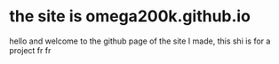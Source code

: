 # the site is omega200k.github.io

hello and welcome to the github page of the site I made, this shi is for a project fr fr
